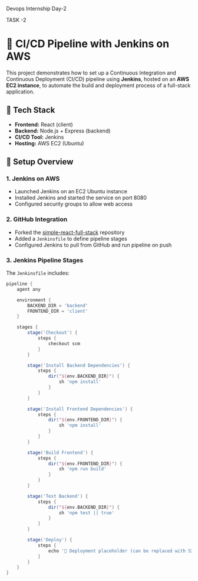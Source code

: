 Devops Internship Day-2

TASK -2
# 🚀 CI/CD Pipeline with Jenkins on AWS

This project demonstrates how to set up a Continuous Integration and Continuous Deployment (CI/CD) pipeline using **Jenkins**, hosted on an **AWS EC2 instance**, to automate the build and deployment process of a full-stack application.

## 🧰 Tech Stack

- **Frontend:** React (client)
- **Backend:** Node.js + Express (backend)
- **CI/CD Tool:** Jenkins
- **Hosting:** AWS EC2 (Ubuntu)

## 🔧 Setup Overview

### 1. Jenkins on AWS

- Launched Jenkins on an EC2 Ubuntu instance
- Installed Jenkins and started the service on port 8080
- Configured security groups to allow web access

### 2. GitHub Integration

- Forked the [simple-react-full-stack](https://github.com/crsandeep/simple-react-full-stack) repository
- Added a `Jenkinsfile` to define pipeline stages
- Configured Jenkins to pull from GitHub and run pipeline on push

### 3. Jenkins Pipeline Stages

The `Jenkinsfile` includes:

```groovy
pipeline {
    agent any

    environment {
        BACKEND_DIR = 'backend'
        FRONTEND_DIR = 'client'
    }

    stages {
        stage('Checkout') {
            steps {
                checkout scm
            }
        }

        stage('Install Backend Dependencies') {
            steps {
                dir("${env.BACKEND_DIR}") {
                    sh 'npm install'
                }
            }
        }

        stage('Install Frontend Dependencies') {
            steps {
                dir("${env.FRONTEND_DIR}") {
                    sh 'npm install'
                }
            }
        }

        stage('Build Frontend') {
            steps {
                dir("${env.FRONTEND_DIR}") {
                    sh 'npm run build'
                }
            }
        }

        stage('Test Backend') {
            steps {
                dir("${env.BACKEND_DIR}") {
                    sh 'npm test || true'
                }
            }
        }

        stage('Deploy') {
            steps {
                echo '🚀 Deployment placeholder (can be replaced with S3, EC2, Docker, etc.)'
            }
        }
    }
}
